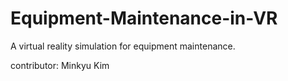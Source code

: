 # Equipment-Maintenance-in-VR
A virtual reality simulation for equipment maintenance.

contributor: Minkyu Kim
